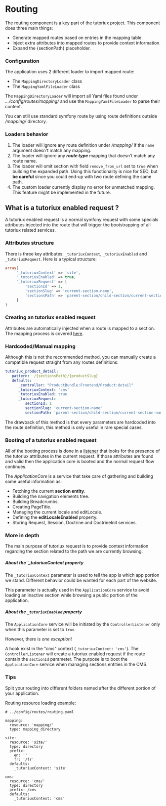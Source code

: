 Routing
=========================

The routing component is a key part of the tutoriux project. This component does three main things:

- Generate mapped routes based on entries in the mapping table.
- Inject extra attributes into mapped routes to provide context information.
- Expand the {sectionPath} placeholder.

### Configuration

The application uses 2 different loader to import mapped route:
- The `MappingDirectoryLoader` class
- The `MappingYamlFileLoader` class

The `MappingDirectoryLoader` will import all Yaml files found under *.../config/routes/mapping/* and use the `MappingYamlFileLoader` to parse their content.

You can still use standard symfony route by using route definitions outside */mapping/* directory.

### Loaders behavior

1. The loader will ignore any route definition under */mapping/* if the `name` argument doesn't match any mapping.
2. The loader will ignore any *__route type__* mapping that doesn't match any route name.
3. The loader will omit section with field `remove_from_url` set to `true` when building the expanded path. Using this functionality is nice for SEO, but **be careful** since you could end-up with two route defining the same path.
4. The custom loader currently display no error for unmatched mapping. This feature might be implemented in the future.

## What is a tutoriux enabled request ?

A tutoriux enabled request is a normal symfony request with some specials attributes injected into the route that will trigger the bootstrapping of all tutoriux related services.

### Attributes structure

There is three key attributes: `_tutoriuxContext`, `_tutoriuxEnabled` and `_tutoriuxRequest`.
Here is a typical structure:

```php
array(
     '_tutoriuxContext' => 'site',
     '_tutoriuxEnabled' => true,
     '_tutoriuxRequest' => [
         'sectionId' => 1,
         'sectionSlug' => 'current-section-name',
         'sectionsPath' => 'parent-section/child-section/current-section-name'
     ]
)
```

### Creating an tutoriux enabled request

Attributes are automatically injected when a route is mapped to a section. The mapping process is covered [here](#the-mapping-process).

### Hardcoded/Manual mapping

Although this is not the recommended method, you can manually create a compatible request straight from any routes definitions:

```yml
tutoriux_product_detail:
   pattern:  /{sectionsPath}/{productSlug}
   defaults:
      _controller: "ProductBundle:Frontend/Product:detail"
      _tutoriuxContext: 'cms'
      _tutoriuxEnabled: true
      _tutoriuxRequest:
         sectionId: 1
         sectionSlug: 'current-section-name'
         sectionPath: 'parent-section/child-section/current-section-name
```

The drawback of this method is that every parameters are hardcoded into the route definition, this method is only useful in rare special cases.

### Booting of a tutoriux enabled request

All of the booting process is done in a [listener](https://gitlab.com/pascallapointe/tutoriux/blob/master/src/Listener/ControllerListener.php) that looks for the presence of the tutoriux attributes in the current request. If those attributes are found and valid then the application core is booted and the normal request flow continues.

The *ApplicationCore* is a service that take care of gathering and building some useful information as:
- Fetching the current **section entity**.
- Building the navigation elements tree.
- Building Breadcrumbs.
- Creating PageTitle.
- Managing the current locale and editLocale.
- Defining the **editLocaleEnabled** property.
- Storing Request, Session, Doctrine and DoctrineInit services.

### More in depth

The main purpose of tutoriux request is to provide context information regarding the section related to the path we are currently browsing.

##### About the `_tutoriuxContext property

The `_tutoriuxContext` parameter is used to tell the app is which app portion we stand. Different behavior could be wanted for each part of the website.

This parameter is actually used in the `ApplicationCore` service to avoid loading an inactive section while browsing a public portion of the application.

##### About the `_tutoriuxEnabled` property

The `ApplicationCore` service will be initiated by the `ControllerListener` only when this parameter is set to `true`.

However, there is *one exception*!

A hook exist in the "cms" context (`_tutoriuxContext: 'cms'`). The  `ControllerListener` will create a tutoriux enabled request if the route contain the `sectionId` parameter. The purpose is to boot the `ApplicationCore` service when managing sections entities in the CMS.

### Tips

Split your routing into different folders named after the different portion of your application.

Routing resource loading example:

```
# ../config/routes/routing.yaml 

mapping:
  resource: 'mapping/'
  type: mapping_directory

site:
  resource: 'site/'
  type: directory
  prefix:
    en: ''
    fr: '/fr'
  defaults:
    _tutoriuxContext: 'site'

cms:
  resource: 'cms/'
  type: directory
  prefix: /cms
  defaults:
    _tutoriuxContext: 'cms'
```   